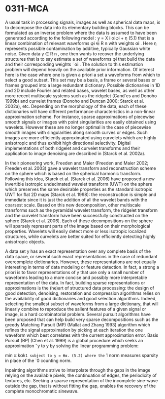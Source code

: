 # 0311-MCA

A usual task in processing signals, images as well as spherical data maps, is to decompose the data into its elementary building blocks. This can be formulated as an inverse problem where the data is assumed to have been generated according to the following model : y = X i αiφi + η (5.1) that is a linear combination of relevant waveforms φi ∈ R n with weights αi . Here η represents possible contamination by additive, typically Gaussian white noise. Given data y ∈ R n , one then wants to recover the underlying structures that is to say estimate a set of waveforms φi that build the data and their corresponding weights ˜αi . The solution to this estimation problem will depend heavily on the available prior information. Of interest here is the case where one is given a priori a set a waveforms from which to select a good subset. This set may be a basis, a frame or several bases or frames grouped into a large redundant dictionary. Possible dictionaries in 1D and 2D include Fourier and related bases, wavelet bases, as well as other more recent multiscale systems such as the ridgelet (Cand\`es and Donoho 1999b) and curvelet frames (Donoho and Duncan 2000; Starck et al. 2002a), etc. Depending on the morphology of the data, each of these dictionaries will have different performance characteristics in a non-linear approximation scheme. For instance, sparse approximations of piecewise smooth signals or images with point singularities are easily obtained using wavelets. However these are no longer optimal in the case of piecewise smooth images with singularities along smooth curves or edges. Such images are more efficiently approximated using curvelets which are highly anisotropic and thus exhibit high directional selectivity. Digital implementations of both ridgelet and curvelet transforms and their application to image denoising are described in (Starck et al. 2002a).



In their pioneering work, Freeden and Maier (Freeden and Maier 2002; Freeden et al. 2003) gave a wavelet transform and reconstruction scheme on the sphere which is based on the spherical harmonic transform. Following this idea, Starck et al. (Starck et al. 2006) have proposed a new invertible isotropic undecimated wavelet transform (UWT) on the sphere which preserves the same desirable properties as the standard isotropic UWT for flat 2D maps (Starck et al. 1998): the reconstruction is simple and immediate since it is just the addition of all the wavelet bands with the coarsest scale. Based on this new decomposition, other multiscale transforms such as the pyramidal wavelet transform, the ridgelet transform and the curvelet transform have been successfully constructed on the sphere (Starck et al. 2006). Each of these decompositions on the sphere will sparsely represent parts of the image based on their morphological properties. Wavelets will easily detect more or less isotropic localized structures, while curvelets are better suited for efficiently detecting highly anisotropic objects.



A data set y has an exact representation over any complete basis of the data space, or several such exact representations in the case of redundant overcomplete dictionaries. However, these representations are not equally interesting in terms of data modeling or feature detection. In fact, a strong a priori is to favor representations of y that use only a small number of waveforms leading to a more concise and possibly more interpretable representation of the data. In fact, building sparse representations or approximations is the (he)art of structured data processing: the design of good detection, denoising, restoration and compression algorithms relies on the availability of good dictionaries and good selection algorithms. Indeed, selecting the smallest subset of waveforms from a large dictionary, that will linearly combine to reproduce the salient features of a given signal or image, is a hard combinatorial problem. Several pursuit algorithms have been proposed that can help build very sparse decompositions such as the greedy Matching Pursuit (MP) (Mallat and Zhang 1993) algorithm which refines the signal approximation by picking at each iteration the one waveform which best correlates with the current approximation error. Basis Pursuit (BP) (Chen et al. 1999) is a global procedure which seeks an approximation ˜y to y by solving the linear programming problem:

min α kαk`1 subject to y = Φα. (5.2) where the` 1 norm measures sparsity in place of the \`0 counting norm.

Inpainting algorithms strive to interpolate through the gaps in the image relying on the available pixels, the continuation of edges, the periodicity of textures, etc.
Seeking a sparse representation of the incomplete sine-wave outside the gap, that
is without fitting the gap, enables the recovery of the complete monochromatic sinewave.
